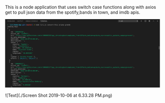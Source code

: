 This is a node application that uses switch case functions along with axios get to pull json data from the spotify,bands in town, and imdb apis.

![Alt](https://github.com/mwarness/liri-Node-App/blob/master/images/image1.png?raw=true)

![Text](./Screen Shot 2019-10-06 at 6.33.28 PM.png)

